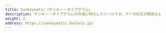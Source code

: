 ```yaml
---
title: Sankeymatic（サンキー・ダイアグラム）
description: サンキー・ダイアグラムの作成に特化したツールです。データ形式が簡易なものなので、スプレッドシート・ツールで作成したデータを用いて、誰でも手軽にサンキー・ダイアグラムの作成が出来ます。出力はPNGかSVG形式です。
weight: 2
address: https://sankeymatic.dataviz.jp/
---
```


